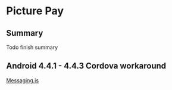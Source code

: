 # Picture Pay

## Summary

Todo finish summary

## Android 4.4.1 - 4.4.3 Cordova workaround

[Messaging.js](http://alliedpayment.github.io/docs/products/samples/cordova-messaging)
